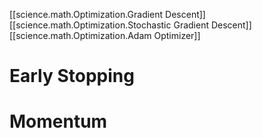 

[[science.math.Optimization.Gradient Descent]]
[[science.math.Optimization.Stochastic Gradient Descent]]
[[science.math.Optimization.Adam Optimizer]]

# Early Stopping

# Momentum
